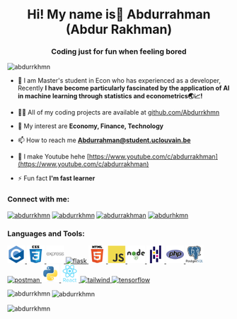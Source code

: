 <h1 align="center">Hi! My name is👋 Abdurrahman (Abdur Rakhman) </h1>
<h3 align="center"> Coding just for fun when feeling bored</h3>

<p align="left"> <img src="https://komarev.com/ghpvc/?username=abdurrkhmn&label=Profile%20views&color=0e75b6&style=flat" alt="abdurrkhmn" /> </p>

- 🌱 I am Master's student in Econ who has experienced as a developer, Recently **I have become particularly fascinated by the application of AI in machine learning through statistics and econometrics🌏📈!** 

- 👨‍💻 All of my coding projects are available at [github.com/Abdurrkhmn](https://github.com/Abdurrkhmn)

- 💬 My interest are **Economy, Finance, Technology**

- 📫 How to reach me **Abdurrahman@student.uclouvain.be**

- 📄 I make Youtube hehe [https://www.youtube.com/c/abdurrakhman](https://www.youtube.com/c/abdurrakhman)

- ⚡ Fun fact **I'm fast learner** 

<h3 align="left">Connect with me:</h3>
<p align="left">
<a href="https://linkedin.com/in/abdurrkhmn" target="blank"><img align="center" src="https://raw.githubusercontent.com/rahuldkjain/github-profile-readme-generator/master/src/images/icons/Social/linked-in-alt.svg" alt="abdurrkhmn" height="30" width="40" /></a>
<a href="https://instagram.com/abdurrkhmn" target="blank"><img align="center" src="https://raw.githubusercontent.com/rahuldkjain/github-profile-readme-generator/master/src/images/icons/Social/instagram.svg" alt="abdurrkhmn" height="30" width="40" /></a>
<a href="https://www.youtube.com/c/abdurrakhman" target="blank"><img align="center" src="https://raw.githubusercontent.com/rahuldkjain/github-profile-readme-generator/master/src/images/icons/Social/youtube.svg" alt="abdurrakhman" height="30" width="40" /></a>
<a href="https://www.hackerrank.com/abdurhkmn" target="blank"><img align="center" src="https://raw.githubusercontent.com/rahuldkjain/github-profile-readme-generator/master/src/images/icons/Social/hackerrank.svg" alt="abdurhkmn" height="30" width="40" /></a>
</p>

<h3 align="left">Languages and Tools:</h3>
<p align="left"> <a href="https://www.cprogramming.com/" target="_blank" rel="noreferrer"> <img src="https://raw.githubusercontent.com/devicons/devicon/master/icons/c/c-original.svg" alt="c" width="40" height="40"/> </a> <a href="https://www.w3schools.com/css/" target="_blank" rel="noreferrer"> <img src="https://raw.githubusercontent.com/devicons/devicon/master/icons/css3/css3-original-wordmark.svg" alt="css3" width="40" height="40"/> </a> <a href="https://expressjs.com" target="_blank" rel="noreferrer"> <img src="https://raw.githubusercontent.com/devicons/devicon/master/icons/express/express-original-wordmark.svg" alt="express" width="40" height="40"/> </a> <a href="https://flask.palletsprojects.com/" target="_blank" rel="noreferrer"> <img src="https://www.vectorlogo.zone/logos/pocoo_flask/pocoo_flask-icon.svg" alt="flask" width="40" height="40"/> </a> <a href="https://www.w3.org/html/" target="_blank" rel="noreferrer"> <img src="https://raw.githubusercontent.com/devicons/devicon/master/icons/html5/html5-original-wordmark.svg" alt="html5" width="40" height="40"/> </a> <a href="https://developer.mozilla.org/en-US/docs/Web/JavaScript" target="_blank" rel="noreferrer"> <img src="https://raw.githubusercontent.com/devicons/devicon/master/icons/javascript/javascript-original.svg" alt="javascript" width="40" height="40"/> </a> <a href="https://nodejs.org" target="_blank" rel="noreferrer"> <img src="https://raw.githubusercontent.com/devicons/devicon/master/icons/nodejs/nodejs-original-wordmark.svg" alt="nodejs" width="40" height="40"/> </a> <a href="https://pandas.pydata.org/" target="_blank" rel="noreferrer"> <img src="https://raw.githubusercontent.com/devicons/devicon/2ae2a900d2f041da66e950e4d48052658d850630/icons/pandas/pandas-original.svg" alt="pandas" width="40" height="40"/> </a> <a href="https://www.php.net" target="_blank" rel="noreferrer"> <img src="https://raw.githubusercontent.com/devicons/devicon/master/icons/php/php-original.svg" alt="php" width="40" height="40"/> </a> <a href="https://www.postgresql.org" target="_blank" rel="noreferrer"> <img src="https://raw.githubusercontent.com/devicons/devicon/master/icons/postgresql/postgresql-original-wordmark.svg" alt="postgresql" width="40" height="40"/> </a> <a href="https://postman.com" target="_blank" rel="noreferrer"> <img src="https://www.vectorlogo.zone/logos/getpostman/getpostman-icon.svg" alt="postman" width="40" height="40"/> </a> <a href="https://www.python.org" target="_blank" rel="noreferrer"> <img src="https://raw.githubusercontent.com/devicons/devicon/master/icons/python/python-original.svg" alt="python" width="40" height="40"/> </a> <a href="https://reactjs.org/" target="_blank" rel="noreferrer"> <img src="https://raw.githubusercontent.com/devicons/devicon/master/icons/react/react-original-wordmark.svg" alt="react" width="40" height="40"/> </a> <a href="https://tailwindcss.com/" target="_blank" rel="noreferrer"> <img src="https://www.vectorlogo.zone/logos/tailwindcss/tailwindcss-icon.svg" alt="tailwind" width="40" height="40"/> </a> <a href="https://www.tensorflow.org" target="_blank" rel="noreferrer"> <img src="https://www.vectorlogo.zone/logos/tensorflow/tensorflow-icon.svg" alt="tensorflow" width="40" height="40"/> </a> </p>

<p><img align="left" src="https://github-readme-stats.vercel.app/api/top-langs?username=abdurrkhmn&show_icons=true&locale=en&layout=compact" alt="abdurrkhmn" /></p>

<p>&nbsp;<img align="center" src="https://github-readme-stats.vercel.app/api?username=abdurrkhmn&show_icons=true&locale=en" alt="abdurrkhmn" /></p>

<p><img align="center" src="https://github-readme-streak-stats.herokuapp.com/?user=abdurrkhmn&" alt="abdurrkhmn" /></p>

